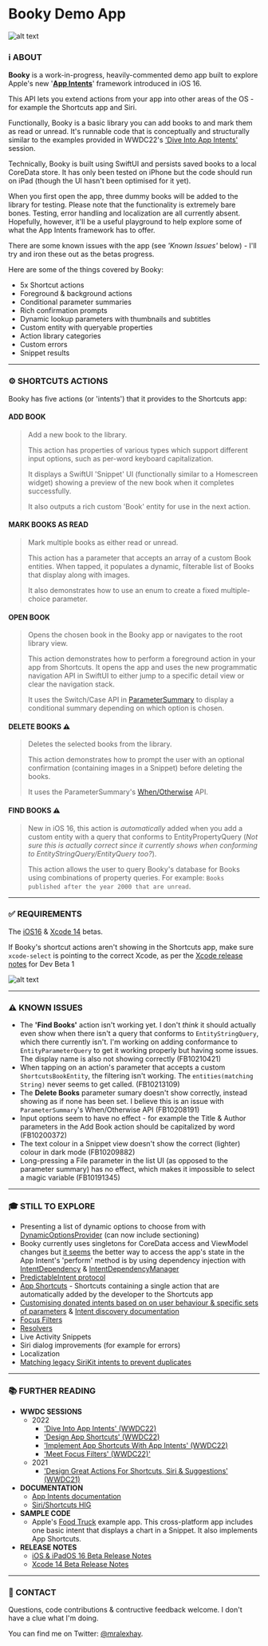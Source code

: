 # Booky Demo App

![alt text](https://i.imgur.com/j6bylg7.png)

### ℹ️ ABOUT

**Booky** is a work-in-progress, heavily-commented demo app built to explore Apple's new '[**App Intents**](https://developer.apple.com/documentation/appintents/app-intents)' framework introduced in iOS 16.

This API lets you extend actions from your app into other areas of the OS - for example the Shortcuts app and Siri.

Functionally, Booky is a basic library you can add books to and mark them as read or unread. It's runnable code that is conceptually and structurally similar to the examples provided in WWDC22's ['Dive Into App Intents'](https://developer.apple.com/videos/play/wwdc2022/10032) session. 

Technically, Booky is built using SwiftUI and persists saved books to a local CoreData store. It has only been tested on iPhone but the code should run on iPad (though the UI hasn't been optimised for it yet).

When you first open the app, three dummy books will be added to the library for testing. Please note that the functionality is extremely bare bones. Testing, error handling and localization are all currently absent. Hopefully, however, it'll be a useful playground to help explore some of what the App Intents framework has to offer. 

There are some known issues with the app (see *'Known Issues'* below) - I'll try and iron these out as the betas progress.

Here are some of the things covered by Booky:

* 5x Shortcut actions
* Foreground & background actions
* Conditional parameter summaries
* Rich confirmation prompts
* Dynamic lookup parameters with thumbnails and subtitles
* Custom entity with queryable properties 
* Action library categories
* Custom errors
* Snippet results

---

### ⚙️ SHORTCUTS ACTIONS

Booky has five actions (or 'intents') that it provides to the Shortcuts app:

#### ADD BOOK
> Add a new book to the library.
> 
> This action has properties of various types which support different input options, such as per-word keyboard capitalization.  
> 
> It displays a SwiftUI 'Snippet' UI (functionally similar to a Homescreen widget) showing a preview of the new book when it completes successfully.
> 
> It also outputs a rich custom 'Book' entity for use in the next action. 

#### MARK BOOKS AS READ
> Mark multiple books as either read or unread.
> 
> This action has a parameter that accepts an array of a custom Book entities. When tapped, it populates a dynamic, filterable list of Books that display along with images.
> 
> It also demonstrates how to use an enum to create a fixed multiple-choice parameter.   

#### OPEN BOOK
> Opens the chosen book in the Booky app or navigates to the root library view.
> 
> This action demonstrates how to perform a foreground action in your app from Shortcuts. It opens the app and uses the new programmatic navigation API in SwiftUI to either jump to a specific detail view or clear the navigation stack.
> 
> It uses the Switch/Case API in [ParameterSummary](https://developer.apple.com/documentation/appintents/parametersummary) to display a conditional summary depending on which option is chosen.  

#### DELETE BOOKS ⚠️
> Deletes the selected books from the library.
> 
> This action demonstrates how to prompt the user with an optional confirmation (containing images in a Snippet) before deleting the books.
> 
> It uses the ParameterSummary's [When/Otherwise](https://developer.apple.com/documentation/appintents/parametersummarywhencondition) API. 

#### FIND BOOKS ⚠️
> New in iOS 16, this action is *automatically* added when you add a custom entity with a query that conforms to EntityPropertyQuery (*Not sure this is actually correct since it currently shows when conforming to EntityStringQuery/EntityQuery too?*). 
> 
> This action allows the user to query Booky's database for Books using combinations of property queries. For example: `Books published after the year 2000 that are unread`.

---

### ✅ REQUIREMENTS
The [iOS16](https://developer.apple.com/download/) & [Xcode 14](https://developer.apple.com/download/applications/) betas.

If Booky's shortcut actions aren't showing in the Shortcuts app, make sure `xcode-select` is pointing to the correct Xcode, as per the [Xcode release notes](https://developer.apple.com/documentation/Xcode-Release-Notes/xcode-14-release-notes) for Dev Beta 1

![alt text](https://i.imgur.com/pT3TUP5.png)

---

### ⚠️ KNOWN ISSUES
* The **'Find Books'** action isn't working yet. I don't *think* it should actually even show when there isn't a query that conforms to `EntityStringQuery`, which there currently isn't. I'm working on adding conformance to `EntityParameterQuery` to get it working properly but having some issues. The display name is also not showing correctly (FB10210421)  
* When tapping on an action's parameter that accepts a custom `ShortcutsBookEntity`, the filtering isn't working. The `entities(matching String)` never seems to get called. (FB10213109)
* The **Delete Books** parameter sumary doesn't show correctly, instead showing as if none has been set. I believe this is an issue with `ParameterSummary`'s When/Otherwise API (FB10208191)
* Input options seem to have no effect - for example the Title & Author parameters in the Add Book action should be capitalized by word (FB10200372)
* The text colour in a Snippet view doesn't show the correct (lighter) colour in dark mode (FB10209882) 
* Long-pressing a File parameter in the list UI (as opposed to the parameter summary) has no effect, which makes it impossible to select a magic variable (FB10191345)

---

### 🎓 STILL TO EXPLORE
* Presenting a list of dynamic options to choose from with [DynamicOptionsProvider](https://developer.apple.com/documentation/appintents/dynamicoptionsprovider) (can now include sectioning)
* Booky currently uses singletons for CoreData access and ViewModel changes but [it seems](https://twitter.com/mgorbach/status/1534359435916632065?s=21&t=WaiYbv7j0G3ZaDuetIImCw) the better way to access the app's state in the App Intent's 'perform' method is by using dependency injection with [IntentDependency](https://developer.apple.com/documentation/appintents/intentdependency) & [IntentDependencyManager](https://developer.apple.com/documentation/appintents/intentdependencymanager)
* [PredictableIntent protocol](https://twitter.com/mgorbach/status/1534361073213657089?s=21&t=WaiYbv7j0G3ZaDuetIImCw)
* [App Shortcuts](https://developer.apple.com/wwdc22/10170) - Shortcuts containing a single action that are automatically added by the developer to the Shortcuts app
* [Customising donated intents based on on user behaviour & specific sets of parameters](https://twitter.com/mgorbach/status/1534360425269080064?s=21&t=WaiYbv7j0G3ZaDuetIImCw) & [Intent discovery documentation](https://developer.apple.com/documentation/appintents/intent-discovery)
* [Focus Filters](https://developer.apple.com/wwdc22/10121)
* [Resolvers](https://developer.apple.com/documentation/appintents/resolvers)
* Live Activity Snippets
* Siri dialog improvements (for example for errors)
* Localization
* [Matching legacy SiriKit intents to prevent duplicates](https://twitter.com/mgorbach/status/1534361485190651904?s=21&t=WaiYbv7j0G3ZaDuetIImCw)

---

### 📚 FURTHER READING
* **WWDC SESSIONS**
    * 2022
        * ['Dive Into App Intents' (WWDC22)](https://developer.apple.com/videos/play/wwdc2022/10032)
        * ['Design App Shortcuts' (WWDC22)](https://developer.apple.com/wwdc22/10169)
        * ['Implement App Shortcuts With App Intents' (WWDC22)](https://developer.apple.com/wwdc22/10170)
        * ['Meet Focus Filters' (WWDC22)'](https://developer.apple.com/wwdc22/10121)
    * 2021
        * ['Design Great Actions For Shortcuts, Siri & Suggestions' (WWDC21)](https://developer.apple.com/wwdc21/10283)
* **DOCUMENTATION**
    * [App Intents documentation](https://developer.apple.com/documentation/appintents)
    * [Siri/Shortcuts HIG](https://developer.apple.com/design/human-interface-guidelines/technologies/siri/introduction/)
* **SAMPLE CODE**
    * Apple's [Food Truck](https://developer.apple.com/documentation/swiftui/food_truck_building_a_swiftui_multiplatform_app/) example app. This cross-platform app includes one basic intent that displays a chart in a Snippet. It also implements App Shortcuts.
* **RELEASE NOTES**
    * [iOS & iPadOS 16 Beta Release Notes](https://developer.apple.com/documentation/ios-ipados-release-notes/ios-ipados-16-release-notes)
    * [Xcode 14 Beta Release Notes](https://developer.apple.com/documentation/Xcode-Release-Notes/xcode-14-release-notes)

---

### 📨 CONTACT
Questions, code contributions & contructive feedback welcome. I don't have a clue what I'm doing. 

You can find me on Twitter: [@mralexhay](https://www.twitter.com/mralexhay).
